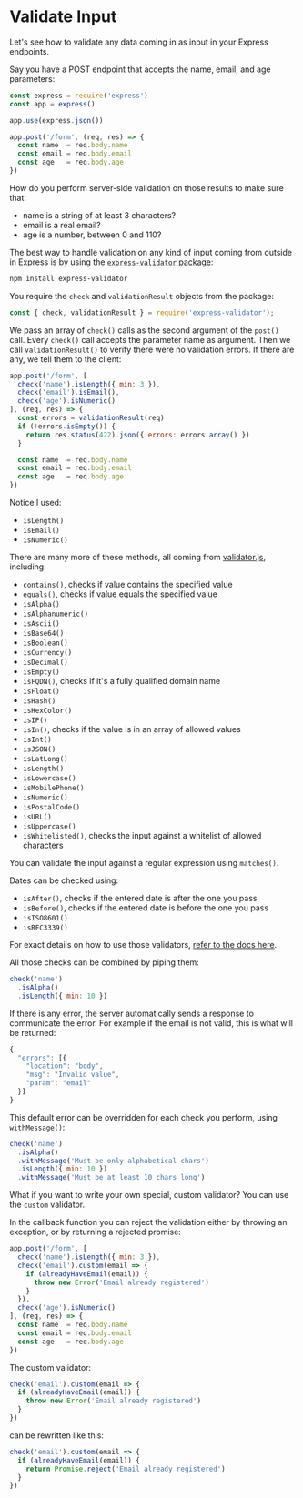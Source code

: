 # Validate Input

Let's see how to validate any data coming in as input in your Express endpoints.

Say you have a POST endpoint that accepts the name, email, and age parameters:

```js
const express = require('express')
const app = express()

app.use(express.json())

app.post('/form', (req, res) => {
  const name  = req.body.name
  const email = req.body.email
  const age   = req.body.age
})
```

How do you perform server-side validation on those results to make sure that:

* name is a string of at least 3 characters?
* email is a real email?
* age is a number, between 0 and 110?

The best way to handle validation on any kind of input coming from outside in Express is by using the [`express-validator` package](https://express-validator.github.io/):

```bash
npm install express-validator
```

You require the `check` and `validationResult` objects from the package:

```js
const { check, validationResult } = require('express-validator');
```

We pass an array of `check()` calls as the second argument of the `post()` call. Every `check()` call accepts the parameter name as argument. Then we call `validationResult()` to verify there were no validation errors. If there are any, we tell them to the client:

```js
app.post('/form', [
  check('name').isLength({ min: 3 }),
  check('email').isEmail(),
  check('age').isNumeric()
], (req, res) => {
  const errors = validationResult(req)
  if (!errors.isEmpty()) {
    return res.status(422).json({ errors: errors.array() })
  }

  const name  = req.body.name
  const email = req.body.email
  const age   = req.body.age
})
```

Notice I used:

* `isLength()`
* `isEmail()`
* `isNumeric()`

There are many more of these methods, all coming from [validator.js](https://github.com/chriso/validator.js#validators), including:

* `contains()`, checks if value contains the specified value
* `equals()`, checks if value equals the specified value
* `isAlpha()`
* `isAlphanumeric()`
* `isAscii()`
* `isBase64()`
* `isBoolean()`
* `isCurrency()`
* `isDecimal()`
* `isEmpty()`
* `isFQDN()`, checks if it's a fully qualified domain name
* `isFloat()`
* `isHash()`
* `isHexColor()`
* `isIP()`
* `isIn()`, checks if the value is in an array of allowed values
* `isInt()`
* `isJSON()`
* `isLatLong()`
* `isLength()`
* `isLowercase()`
* `isMobilePhone()`
* `isNumeric()`
* `isPostalCode()`
* `isURL()`
* `isUppercase()`
* `isWhitelisted()`, checks the input against a whitelist of allowed characters

You can validate the input against a regular expression using `matches()`.

Dates can be checked using:

* `isAfter()`, checks if the entered date is after the one you pass
* `isBefore()`, checks if the entered date is before the one you pass
* `isISO8601()`
* `isRFC3339()`

For exact details on how to use those validators, [refer to the docs here](https://github.com/chriso/validator.js#validators).

All those checks can be combined by piping them:

```js
check('name')
  .isAlpha()
  .isLength({ min: 10 })
```

If there is any error, the server automatically sends a response to communicate the error. For example if the email is not valid, this is what will be returned:

```js
{
  "errors": [{
    "location": "body",
    "msg": "Invalid value",
    "param": "email"
  }]
}
```

This default error can be overridden for each check you perform, using `withMessage()`:

```js
check('name')
  .isAlpha()
  .withMessage('Must be only alphabetical chars')
  .isLength({ min: 10 })
  .withMessage('Must be at least 10 chars long')
```

What if you want to write your own special, custom validator? You can use the `custom` validator.

In the callback function you can reject the validation either by throwing an exception, or by returning a rejected promise:

```js
app.post('/form', [
  check('name').isLength({ min: 3 }),
  check('email').custom(email => {
    if (alreadyHaveEmail(email)) {
      throw new Error('Email already registered')
    }
  }),
  check('age').isNumeric()
], (req, res) => {
  const name  = req.body.name
  const email = req.body.email
  const age   = req.body.age
})
```

The custom validator:

```js
check('email').custom(email => {
  if (alreadyHaveEmail(email)) {
    throw new Error('Email already registered')
  }
})
```

can be rewritten like this:

```js
check('email').custom(email => {
  if (alreadyHaveEmail(email)) {
    return Promise.reject('Email already registered')
  }
})
```
